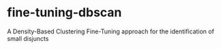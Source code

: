 # fine-tuning-dbscan
A Density-Based Clustering Fine-Tuning approach for the identification of small disjuncts
